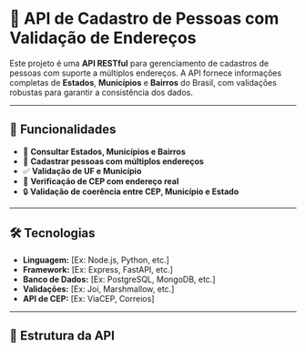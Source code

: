 # 📍 API de Cadastro de Pessoas com Validação de Endereços

Este projeto é uma **API RESTful** para gerenciamento de cadastros de pessoas com suporte a múltiplos endereços. A API fornece informações completas de **Estados**, **Municípios** e **Bairros** do Brasil, com validações robustas para garantir a consistência dos dados.

---

## 🚀 Funcionalidades

- 📌 **Consultar Estados, Municípios e Bairros**
- 👤 **Cadastrar pessoas com múltiplos endereços**
- ✅ **Validação de UF e Município**
- 📍 **Verificação de CEP com endereço real**
- 🔒 **Validação de coerência entre CEP, Município e Estado**

---

## 🛠️ Tecnologias

- **Linguagem:** [Ex: Node.js, Python, etc.]
- **Framework:** [Ex: Express, FastAPI, etc.]
- **Banco de Dados:** [Ex: PostgreSQL, MongoDB, etc.]
- **Validações:** [Ex: Joi, Marshmallow, etc.]
- **API de CEP:** [Ex: ViaCEP, Correios]

---

## 📂 Estrutura da API


